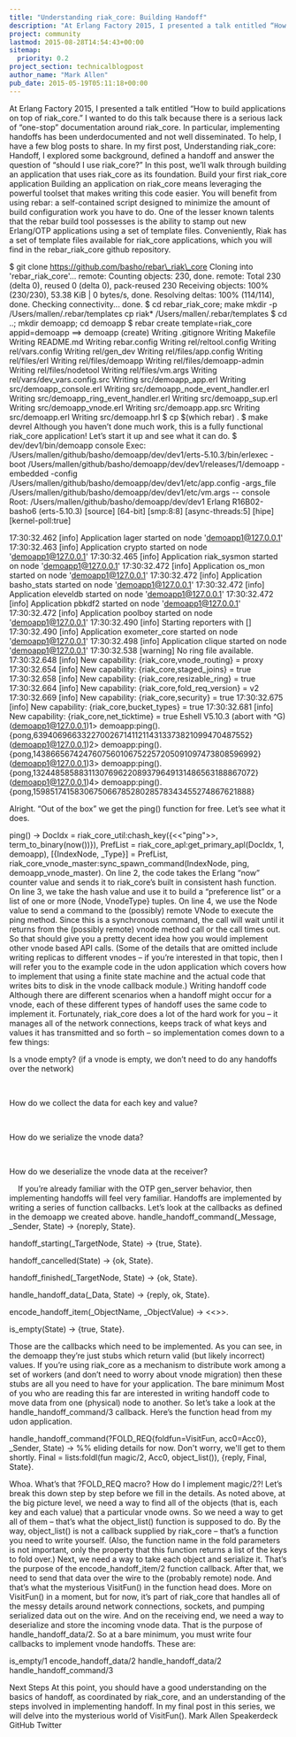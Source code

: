 ```yaml
---
title: "Understanding riak_core: Building Handoff"
description: "At Erlang Factory 2015, I presented a talk entitled “How to build applications on top of riak_core.” I wanted to do this talk because there is a serious lack of “one-stop” documentation around riak_core. In particular, implementing handoffs has been underdocumented and not well disseminated. To help"
project: community
lastmod: 2015-08-28T14:54:43+00:00
sitemap:
  priority: 0.2
project_section: technicalblogpost
author_name: "Mark Allen"
pub_date: 2015-05-19T05:11:18+00:00
---
```

At Erlang Factory 2015, I presented a talk entitled “How to build applications on top of riak\_core.” I wanted to do this talk because there is a serious lack of “one-stop” documentation around riak\_core. In particular, implementing handoffs has been underdocumented and not well disseminated. To help, I have a few blog posts to share.
In my first post, Understanding riak\_core: Handoff, I explored some background, defined a handoff and answer the question of “should I use riak\_core?” In this post, we’ll walk through building an application that uses riak\_core as its foundation.
Build your first riak\_core application
Building an application on riak\_core means leveraging the powerful toolset that makes writing this code easier. You will benefit from using rebar: a self-contained script designed to minimize the amount of build configuration work you have to do. One of the lesser known talents that the rebar build tool possesses is the ability to stamp out new Erlang/OTP applications using a set of template files. Conveniently, Riak has a set of template files available for riak\_core applications, which you will find in the rebar\_riak\_core github repository.

$ git clone https://github.com/basho/rebar\_riak\_core
Cloning into 'rebar\_riak\_core'...
remote: Counting objects: 230, done.
remote: Total 230 (delta 0), reused 0 (delta 0), pack-reused 230
Receiving objects: 100% (230/230), 53.38 KiB | 0 bytes/s, done.
Resolving deltas: 100% (114/114), done.
Checking connectivity... done.
$ cd rebar\_riak\_core; make
mkdir -p /Users/mallen/.rebar/templates
cp riak\* /Users/mallen/.rebar/templates
$ cd ..; mkdir demoapp; cd demoapp
$ rebar create template=riak\_core appid=demoapp
==> demoapp (create)
Writing .gitignore
Writing Makefile
Writing README.md
Writing rebar.config
Writing rel/reltool.config
Writing rel/vars.config
Writing rel/gen\_dev
Writing rel/files/app.config
Writing rel/files/erl
Writing rel/files/demoapp
Writing rel/files/demoapp-admin
Writing rel/files/nodetool
Writing rel/files/vm.args
Writing rel/vars/dev\_vars.config.src
Writing src/demoapp\_app.erl
Writing src/demoapp\_console.erl
Writing src/demoapp\_node\_event\_handler.erl
Writing src/demoapp\_ring\_event\_handler.erl
Writing src/demoapp\_sup.erl
Writing src/demoapp\_vnode.erl
Writing src/demoapp.app.src
Writing src/demoapp.erl
Writing src/demoapp.hrl
$ cp $(which rebar) .
$ make devrel
Although you haven’t done much work, this is a fully functional riak\_core application! Let’s start it up and see what it can do.
$ dev/dev1/bin/demoapp console
Exec: /Users/mallen/github/basho/demoapp/dev/dev1/erts-5.10.3/bin/erlexec -boot /Users/mallen/github/basho/demoapp/dev/dev1/releases/1/demoapp -embedded -config /Users/mallen/github/basho/demoapp/dev/dev1/etc/app.config -args\_file /Users/mallen/github/basho/demoapp/dev/dev1/etc/vm.args -- console
Root: /Users/mallen/github/basho/demoapp/dev/dev1
Erlang R16B02-basho6 (erts-5.10.3) [source] [64-bit] [smp:8:8] [async-threads:5] [hipe] [kernel-poll:true]

17:30:32.462 [info] Application lager started on node 'demoapp1@127.0.0.1'
17:30:32.463 [info] Application crypto started on node 'demoapp1@127.0.0.1'
17:30:32.465 [info] Application riak\_sysmon started on node 'demoapp1@127.0.0.1'
17:30:32.472 [info] Application os\_mon started on node 'demoapp1@127.0.0.1'
17:30:32.472 [info] Application basho\_stats started on node 'demoapp1@127.0.0.1'
17:30:32.472 [info] Application eleveldb started on node 'demoapp1@127.0.0.1'
17:30:32.472 [info] Application pbkdf2 started on node 'demoapp1@127.0.0.1'
17:30:32.472 [info] Application poolboy started on node 'demoapp1@127.0.0.1'
17:30:32.490 [info] Starting reporters with []
17:30:32.490 [info] Application exometer\_core started on node 'demoapp1@127.0.0.1'
17:30:32.498 [info] Application clique started on node 'demoapp1@127.0.0.1'
17:30:32.538 [warning] No ring file available.
17:30:32.648 [info] New capability: {riak\_core,vnode\_routing} = proxy
17:30:32.654 [info] New capability: {riak\_core,staged\_joins} = true
17:30:32.658 [info] New capability: {riak\_core,resizable\_ring} = true
17:30:32.664 [info] New capability: {riak\_core,fold\_req\_version} = v2
17:30:32.669 [info] New capability: {riak\_core,security} = true
17:30:32.675 [info] New capability: {riak\_core,bucket\_types} = true
17:30:32.681 [info] New capability: {riak\_core,net\_ticktime} = true
Eshell V5.10.3 (abort with ^G)
(demoapp1@127.0.0.1)1> demoapp:ping().
{pong,639406966332270026714112114313373821099470487552}
(demoapp1@127.0.0.1)2> demoapp:ping().
{pong,1438665674247607560106752257205091097473808596992}
(demoapp1@127.0.0.1)3> demoapp:ping().
{pong,1324485858831130769622089379649131486563188867072}
(demoapp1@127.0.0.1)4> demoapp:ping().
{pong,159851741583067506678528028578343455274867621888}

Alright. “Out of the box” we get the ping() function for free. Let’s see what it does.

ping() ->
 DocIdx = riak\_core\_util:chash\_key({<<"ping">>, term\_to\_binary(now())}),
 PrefList = riak\_core\_apl:get\_primary\_apl(DocIdx, 1, demoapp),
 [{IndexNode, \_Type}] = PrefList,
 riak\_core\_vnode\_master:sync\_spawn\_command(IndexNode, ping, demoapp\_vnode\_master).
On line 2, the code takes the Erlang “now” counter value and sends it to riak\_core’s built in consistent hash function. On line 3, we take the hash value and use it to build a “preference list” or a list of one or more {Node, VnodeType} tuples. On line 4, we use the Node value to send a command to the (possibly) remote VNode to execute the ping method. Since this is a synchronous command, the call will wait until it returns from the (possibly remote) vnode method call or the call times out. So that should give you a pretty decent idea how you would implement other vnode based API calls. (Some of the details that are omitted include writing replicas to different vnodes – if you’re interested in that topic, then I will refer you to the example code in the udon application which covers how to implement that using a finite state machine and the actual code that writes bits to disk in the vnode callback module.) 
Writing handoff code
Although there are different scenarios when a handoff might occur for a vnode, each of these different types of handoff uses the same code to implement it. Fortunately, riak\_core does a lot of the hard work for you – it manages all of the network connections, keeps track of what keys and values it has transmitted and so forth – so implementation comes down to a few things:


Is a vnode empty? (if a vnode is empty, we don’t need to do any handoffs over the network)


 

How do we collect the data for each key and value?

 
 

How do we serialize the vnode data?

 
 

How do we deserialize the vnode data at the receiver?

 
 
If you’re already familiar with the OTP gen\_server behavior, then implementing handoffs will feel very familiar. Handoffs are implemented by writing a series of function callbacks. Let’s look at the callbacks as defined in the demoapp we created above.
handle\_handoff\_command(\_Message, \_Sender, State) ->
 {noreply, State}.

handoff\_starting(\_TargetNode, State) ->
 {true, State}.

handoff\_cancelled(State) ->
 {ok, State}.

handoff\_finished(\_TargetNode, State) ->
 {ok, State}.

handle\_handoff\_data(\_Data, State) ->
 {reply, ok, State}.

encode\_handoff\_item(\_ObjectName, \_ObjectValue) ->
 <<>>.
 
is\_empty(State) ->
 {true, State}.


Those are the callbacks which need to be implemented. As you can see, in the demoapp they’re just stubs which return valid (but likely incorrect) values. If you’re using riak\_core as a mechanism to distribute work among a set of workers (and don’t need to worry about vnode migration) then these stubs are all you need to have for your application.
The bare minimum
Most of you who are reading this far are interested in writing handoff code to move data from one (physical) node to another. So let’s take a look at the handle\_handoff\_command/3 callback. Here’s the function head from my udon application.

handle\_handoff\_command(?FOLD\_REQ{foldfun=VisitFun, acc0=Acc0}, \_Sender, State) ->
 %% eliding details for now. Don't worry, we'll get to them shortly.
 Final = lists:foldl(fun magic/2, Acc0, object\_list()),
 {reply, Final, State}.

Whoa. What’s that ?FOLD\_REQ macro?
How do I implement magic/2?!
Let’s break this down step by step before we fill in the details.
As noted above, at the big picture level, we need a way to find all of the objects (that is, each key and each value) that a particular vnode owns. So we need a way to get all of them – that’s what the object\_list() function is supposed to do. By the way, object\_list() is not a callback supplied by riak\_core – that’s a function you need to write yourself. (Also, the function name in the fold parameters is not important, only the property that this function returns a list of the keys to fold over.)
Next, we need a way to take each object and serialize it. That’s the purpose of the encode\_handoff\_item/2 function callback.
After that, we need to send that data over the wire to the (probably remote) node. And that’s what the mysterious VisitFun() in the function head does. More on VisitFun() in a moment, but for now, it’s part of riak\_core that handles all of the messy details around network connections, sockets, and pumping serialized data out on the wire.
And on the receiving end, we need a way to deserialize and store the incoming vnode data. That is the purpose of handle\_handoff\_data/2.
So at a bare minimum, you must write four callbacks to implement vnode handoffs. These are:

is\_empty/1
encode\_handoff\_data/2
handle\_handoff\_data/2
handle\_handoff\_command/3

Next Steps
At this point, you should have a good understanding on the basics of handoff, as coordinated by riak\_core, and an understanding of the steps involved in implementing handoff. In my final post in this series, we will delve into the mysterious world of VisitFun().
Mark Allen
Speakerdeck
GitHub
Twitter
